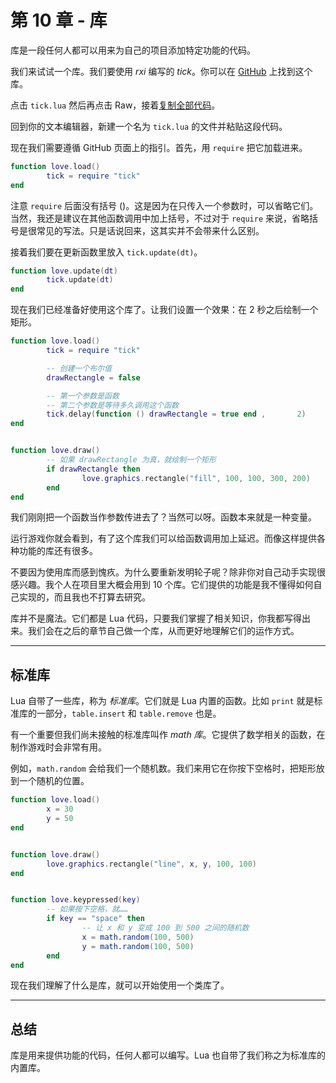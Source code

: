 # 第 10 章 - 库

库是一段任何人都可以用来为自己的项目添加特定功能的代码。

我们来试试一个库。我们要使用 *rxi* 编写的 *tick*。你可以在 [GitHub](https://github.com/rxi/tick) 上找到这个库。

点击 `tick.lua` 然后再点击 Raw，接着[复制全部代码](https://raw.githubusercontent.com/rxi/tick/master/tick.lua)。

回到你的文本编辑器，新建一个名为 `tick.lua` 的文件并粘贴这段代码。

现在我们需要遵循 GitHub 页面上的指引。首先，用 `require` 把它加载进来。

```lua
function love.load()
        tick = require "tick"
end
```

注意 `require` 后面没有括号 ()。这是因为在只传入一个参数时，可以省略它们。当然，我还是建议在其他函数调用中加上括号，不过对于 `require` 来说，省略括号是很常见的写法。只是话说回来，这其实并不会带来什么区别。

接着我们要在更新函数里放入 `tick.update(dt)`。

```lua
function love.update(dt)
        tick.update(dt)
end
```

现在我们已经准备好使用这个库了。让我们设置一个效果：在 2 秒之后绘制一个矩形。

```lua
function love.load()
        tick = require "tick"

        -- 创建一个布尔值
        drawRectangle = false

        -- 第一个参数是函数
        -- 第二个参数是等待多久调用这个函数
        tick.delay(function () drawRectangle = true end ,       2)
end


function love.draw()
        -- 如果 drawRectangle 为真，就绘制一个矩形
        if drawRectangle then
                love.graphics.rectangle("fill", 100, 100, 300, 200)
        end
end
```

我们刚刚把一个函数当作参数传进去了？当然可以呀。函数本来就是一种变量。

运行游戏你就会看到，有了这个库我们可以给函数调用加上延迟。而像这样提供各种功能的库还有很多。

不要因为使用库而感到愧疚。为什么要重新发明轮子呢？除非你对自己动手实现很感兴趣。我个人在项目里大概会用到 10 个库。它们提供的功能是我不懂得如何自己实现的，而且我也不打算去研究。

库并不是魔法。它们都是 Lua 代码，只要我们掌握了相关知识，你我都写得出来。我们会在之后的章节自己做一个库，从而更好地理解它们的运作方式。

___

## 标准库

Lua 自带了一些库，称为 *标准库*。它们就是 Lua 内置的函数。比如 `print` 就是标准库的一部分，`table.insert` 和 `table.remove` 也是。

有一个重要但我们尚未接触的标准库叫作 *math 库*。它提供了数学相关的函数，在制作游戏时会非常有用。

例如，`math.random` 会给我们一个随机数。我们来用它在你按下空格时，把矩形放到一个随机的位置。

```lua
function love.load()
        x = 30
        y = 50
end


function love.draw()
        love.graphics.rectangle("line", x, y, 100, 100)
end


function love.keypressed(key)
        -- 如果按下空格，就……
        if key == "space" then
                -- 让 x 和 y 变成 100 到 500 之间的随机数
                x = math.random(100, 500)
                y = math.random(100, 500)
        end
end
```

现在我们理解了什么是库，就可以开始使用一个类库了。

___

## 总结

库是用来提供功能的代码，任何人都可以编写。Lua 也自带了我们称之为标准库的内置库。
